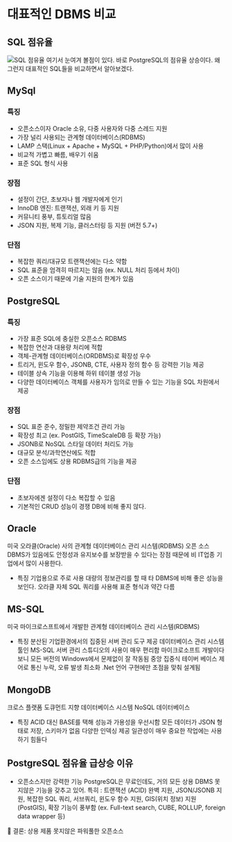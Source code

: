 # 대표적인 DBMS 비교
## SQL 점유율
![SQL 점유율](https://www.ddaily.co.kr/photos/2024/01/17/2024011705455906904_l.png)
여기서 눈여겨 볼점이 있다. 바로 PostgreSQL의 점유율 상승이다. 왜 그런지 대표적인 SQL들을 비교하면서 알아보겠다.

## MySql
### 특징
- 오픈소스이자 Oracle 소유, 다중 사용자와 다중 스레드 지원
- 가장 널리 사용되는 관계형 데이터베이스(RDBMS)
- LAMP 스택(Linux + Apache + MySQL + PHP/Python)에서 많이 사용
- 비교적 가볍고 빠름, 배우기 쉬움
- 표준 SQL 형식 사용
### 장점
- 설정이 간단, 초보자나 웹 개발자에게 인기
- InnoDB 엔진: 트랜잭션, 외래 키 등 지원
- 커뮤니티 풍부, 튜토리얼 많음
- JSON 지원, 복제 기능, 클러스터링 등 지원 (버전 5.7+)
### 단점
- 복잡한 쿼리/대규모 트랜잭션에는 다소 약함
- SQL 표준을 엄격히 따르지는 않음 (ex. NULL 처리 등에서 차이)
- 오픈 소스이기 때문에 기술 지원의 한계가 있음

## PostgreSQL
### 특징
- 가장 표준 SQL에 충실한 오픈소스 RDBMS
- 복잡한 연산과 대용량 처리에 적합
- 객체-관계형 데이터베이스(ORDBMS)로 확장성 우수
- 트리거, 윈도우 함수, JSONB, CTE, 사용자 정의 함수 등 강력한 기능 제공
- 테이블 상속 기능을 이용해 하위 테이블 생성 가능
- 다양한 데이터베이스 객체를 사용자가 임의로 만들 수 있는 기능을 SQL 차원에서 제공
### 장점
- SQL 표준 준수, 정밀한 제약조건 관리 가능
- 확장성 최고 (ex. PostGIS, TimeScaleDB 등 확장 가능)
- JSONB로 NoSQL 스타일 데이터 처리도 가능
- 대규모 분석/과학연산에도 적합
- 오픈 소스임에도 상용 RDBMS급의 기능을 제공
### 단점
- 초보자에겐 설정이 다소 복잡할 수 있음
- 기본적인 CRUD 성능이 경쟁 DB에 비해 좋지 않다.

## Oracle
미국 오라클(Oracle) 사의 관계형 데이터베이스 관리 시스템(RDBMS)
오픈 소스 DBMS가 있음에도 안정성과 유지보수를 보장받을 수 있다는 장점 때문에 비 IT업종 기업에서 많이 사용한다.
- 특징
기업용으로 주로 사용
대량의 정보관리를 할 때 타 DBMS에 비해 좋은 성능을 보인다.
오라클 자체 SQL 쿼리를 사용해 표준 형식과 약간 다름

## MS-SQL
미국 마이크로스프트에서 개발한 관계형 데이터베이스 관리 시스템(RDBMS)
- 특징
분산된 기업환경에서의 집중된 서버 관리 도구 제공
데이터베이스 관리 시스템 툴인 MS-SQL 서버 관리 스튜디오의 사용이 매우 편리함
마이크로소프트 개발이다 보니 모든 버전의 Windows에서 문제없이 잘 작동됨
중앙 집중식 테이버 베이스 제어로 통신 누락, 오류 발생 최소화
.Net 언어 구현에만 초점을 맞춰 설계됨

## MongoDB
크로스 플랫폼 도큐먼트 지향 데이터베이스 시스템
NoSQL 데이터베이스
- 특징
ACID 대신 BASE를 택해 성능과 가용성을 우선시함
모든 데이터가 JSON 형태로 저장, 스키마가 없음
다양한 인덱싱 제공
일관성이 매우 중요한 작업에는 사용하기 힘들다

## PostgreSQL 점유율 급상승 이유
- 오픈소스지만 강력한 기능
PostgreSQL은 무료인데도, 거의 모든 상용 DBMS 못지않은 기능을 갖추고 있어.
특히 : 트랜잭션 (ACID) 완벽 지원, JSON/JSONB 지원, 복잡한 SQL 쿼리, 서브쿼리, 윈도우 함수 지원, GIS(위치 정보) 지원 (PostGIS), 확장 기능이 풍부함 (ex. Full-text search, CUBE, ROLLUP, foreign data wrapper 등)

📌 결론: 상용 제품 못지않은 파워풀한 오픈소스
